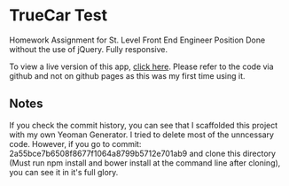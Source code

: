 # TrueCar Test
Homework Assignment for St. Level Front End Engineer Position
Done without the use of jQuery. Fully responsive.

To view a live version of this app, [click here](http://brandturner.github.io/Test/). Please refer to the code via github and not on github pages as this was my first time using it.

## Notes
If you check the commit history, you can see that I scaffolded this project with my own Yeoman Generator. I tried to delete most of the unncessary code. However, if you go to commit: 2a55bce7b6508f8677f1064a8799b5712e701ab9 and clone this directory (Must run npm install and bower install at the command line after cloning), you can see it in it's full glory.
